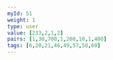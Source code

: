 ```yaml
---
myId: 51
weight: 1
type: user
value: [233,2,1,2]
pairs: [1,30,700,1,200,10,1,400]
tags: [6,20,21,46,49,57,58,60]
---
```

